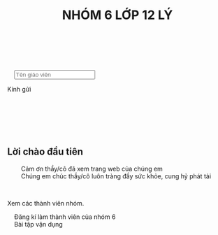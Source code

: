 <!DOCTYPE html>
<html lang="vi">
<head>
    <meta charset="UTF-8">
    <meta name="viewport" content="width=device-width, initial-scale=1.0">
    <title>Cầu Vàng - Đà Nẵng</title>
    <style>
        body {
            font-family: Arial, sans-serif;
            margin: 0;
            padding: 0;
            background-color: #f4f4f4;
            color: #333;
        }
        header {
            background: url('cbt1.jpg') no-repeat center center;
            background-size: cover;
            height: 60vh;
            color: white;
            display: flex;
            justify-content: center;
            align-items: center;
            text-align: center;
        }
        header h1 {
            font-size: 3em;
            text-shadow: 2px 2px 4px rgba(0, 0, 0, 0.7);
        }
        main {
            padding: 20px;
            max-width: 900px;
            margin: auto;
        }
        .content {
            margin: 20px 0;
        }
        .content h2 {
            color: #007bff;
            margin-bottom: 10px;
        }
        .content img {
            width: 100%;
            height: auto;
            border-radius: 8px;
            margin: 10px 0;
        }
        footer {
            background-color: #8B4513;
            color: white;
            text-align: center;
            padding: 10px 0;
            margin-top: 20px;
        }
        footer a {
            color: #ffdd57;
            text-decoration: none;
        }
        footer a:hover {
            text-decoration: underline;
        }
    </style>
</head>
<body>

<header>
    <h1>NHÓM 6 LỚP 12 LÝ</h1>
    <div class = "backgroundvideo">
        
    </div>
</header>

<main>
    <input type="text" id="ten" placeholder="Tên giáo viên">
    <p id="ketqua">Kính gửi</p>

    <script>
        // Lấy các phần tử
        const inputTen = document.getElementById('ten');
        const ketQua = document.getElementById('ketqua');

        // Thêm sự kiện lắng nghe khi giá trị trong input thay đổi
        inputTen.addEventListener('input', () => {
            ketQua.textContent = `Kính gửi, ${inputTen.value}!`;
        });
    </script>

    <div class="content">
        <h2>Lời chào đầu tiên</h2>
        <a>Cảm ơn thầy/cô đã xem trang web của chúng em</a>
        <br>
        <a>Chúng em chúc thầy/cô luôn tràng đầy sức khỏe, cung hỷ phát tài</a>
    </div>
</main>

<footer>
    <p><c href="">Xem các thành viên nhóm</c>.</p>
    <c href="">Đăng kí làm thành viên của nhóm 6</c>
    <br>
    <c href="">Bài tập vận dụng</c>
</footer>
</body>
</html>
